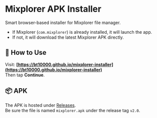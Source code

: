 # Mixplorer APK Installer

Smart browser-based installer for Mixplorer file manager.

- If Mixplorer (`com.mixplorer`) is already installed, it will launch the app.
- If not, it will download the latest Mixplorer APK directly.

## 🔗 How to Use

Visit: **[https://bt10000.github.io/mixplorer-installer](https://bt10000.github.io/mixplorer-installer)**  
Then tap **Continue**.

## 📦 APK

The APK is hosted under [Releases](https://github.com/bt10000/mixplorer-installer/releases).  
Be sure the file is named `mixplorer.apk` under the release tag `v2.0`.
